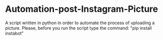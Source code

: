 # Automation-post-Instagram-Picture
A script written in python in order to automate the process of uploading a picture. Please, before you run the script type the command: "pip install instabot"
